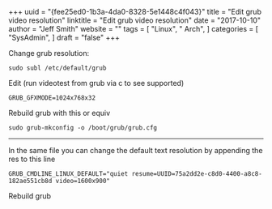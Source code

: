 +++ 
uuid = "{fee25ed0-1b3a-4da0-8328-5e1448c4f043}" 
title = "Edit grub video resolution" 
linktitle = "Edit grub video resolution" 
date = "2017-10-10" 
author = "Jeff Smith"
website = "" 
tags = [ "Linux", " Arch",  ] 
categories = [ "SysAdmin",  ] 
draft = "false" 
+++ 

Change grub resolution:

    sudo subl /etc/default/grub

Edit (run videotest from grub via c to see supported)

    GRUB_GFXMODE=1024x768x32

Rebuild grub with this or equiv

    sudo grub-mkconfig -o /boot/grub/grub.cfg

**************

In the same file you can change the default text resolution by appending the res to this line

    GRUB_CMDLINE_LINUX_DEFAULT="quiet resume=UUID=75a2dd2e-c8d0-4400-a8c8-182ae551cb8d video=1600x900"

Rebuild grub

 
